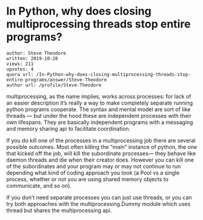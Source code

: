 # In Python, why does closing multiprocessing threads stop entire programs?

	author: Steve Theodore
	written: 2019-10-28
	views: 211
	upvotes: 4
	quora url: /In-Python-why-does-closing-multiprocessing-threads-stop-entire-programs/answer/Steve-Theodore
	author url: /profile/Steve-Theodore


multiprocessing, as the name implies, works across processes: for lack of an easier description it’s really a way to make completely separate running python programs cooperate. The syntax and mental model are sort of like threads — but under the hood these are independent processes with their own lifespans. They are basically independent programs with a messaging and memory sharing api to facilitate coordination.

If you do kill one of the processes in a multiprocessing job there are several possible outcomes. Most often killing the “main” instance of python, the one that kicked off the job, will kill the subordinate processes— they behave like daemon threads and die when their creator does. However you can kill one of the subordinates and your program may or may not continue to run depending what kind of coding approach you took (a Pool vs a single process, whether or not you are using shared memory objects to communicate, and so on).

If you don’t need separate processes you can just use threads, or you can try both approaches with the multiprocessing.Dummy module which uses thread but shares the multiprocessing api.

